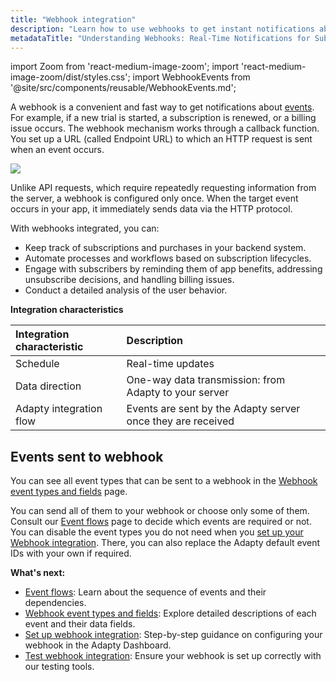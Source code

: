 ```yaml
---
title: "Webhook integration"
description: "Learn how to use webhooks to get instant notifications about subscription events like new trials and billing issues, enabling seamless automation and enhanced backend management for your app."
metadataTitle: "Understanding Webhooks: Real-Time Notifications for Subscription Events"
---
```


import Zoom from 'react-medium-image-zoom';
import 'react-medium-image-zoom/dist/styles.css';
import WebhookEvents from '@site/src/components/reusable/WebhookEvents.md';


A webhook is a convenient and fast way to get notifications about [events](webhook-event-types-and-fields#webhook-event-types). For example, if a new trial is started, a subscription is renewed, or a billing issue occurs. The webhook mechanism works through a callback function. You set up a URL (called Endpoint URL) to which an HTTP request is sent when an event occurs. 

<Zoom>
  <img src={require('./img/e5dce30-image_3.webp').default}
  style={{
    border: 'none', /* border width and color */
    width: '700px', /* image width */
    display: 'block', /* for alignment */
    margin: '0 auto' /* center alignment */
  }}
/>
</Zoom>

Unlike API requests, which require repeatedly requesting information from the server, a webhook is configured only once. When the target event occurs in your app, it immediately sends data via the HTTP protocol.

With webhooks integrated, you can:

- Keep track of subscriptions and purchases in your backend system.
- Automate processes and workflows based on subscription lifecycles.
- Engage with subscribers by reminding them of app benefits, addressing unsubscribe decisions, and handling billing issues.
- Conduct a detailed analysis of the user behavior.

**Integration characteristics**

| Integration characteristic | Description                                                 |
| :------------------------- | :---------------------------------------------------------- |
| Schedule                   | Real-time updates                                           |
| Data direction             | One-way data transmission: from Adapty to your server       |
| Adapty integration flow    | Events are sent by the Adapty server once they are received |

## Events sent to webhook

You can see all event types that can be sent to a webhook in the [Webhook event types and fields](webhook-event-types-and-fields) page.

You can send all of them to your webhook or choose only some of them. Consult our [Event flows](event-flows) page to decide which events are required or not. You can disable the event types you do not need when you [set up your Webhook integration](set-up-webhook-integration#step-3-configure-webhook-integration-in-the-adapty-dashboard). There, you can also replace the Adapty default event IDs with your own if required.

**What's next:**

- [Event flows](event-flows): Learn about the sequence of events and their dependencies.
- [Webhook event types and fields](webhook-event-types-and-fields): Explore detailed descriptions of each event and their data fields.
- [Set up webhook integration](set-up-webhook-integration): Step-by-step guidance on configuring your webhook in the Adapty Dashboard.
- [Test webhook integration](test-webhook): Ensure your webhook is set up correctly with our testing tools.
